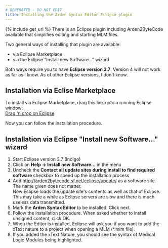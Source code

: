 ```yaml
---
# GENERATED - DO NOT EDIT
title: Installing the Arden Syntax Editor Eclipse plugin
---
```

{% include get_url %}
There is an Eclipse plugin including Arden2ByteCode available that simplifies editing and starting MLM files.

Two general ways of installing that plugin are available:

* via Eclipse Marketplace
* via the Eclipse "Install new Software..." wizard

Both ways require you to have **Eclipse version 3.7**. Version 4 will not work as far as I know.
As of other Eclipse versions, I don't know.

## Installation via Eclise Marketplace

To install via Eclipse Marketplace, drag this link onto a running Eclipse window:  
[Drag 'n drop on Eclipse](http://marketplace.eclipse.org/marketplace-client-intro?mpc_install=209263)

Now you can follow the installation procedure.

## Installation via Eclipse "Install new Software..." wizard

1. Start Eclipse version 3.7 (Indigo)
2. Click on **Help -> Install new Software...** in the menu
3. Uncheck the **Contact all update sites during install to find required software** 
   checkbox to speed up the installation process
4. Add <http://arden2bytecode.sf.net/eclipse/update/> as a software site. The name given does not matter.  
   Now Eclipse loads the update site's contents as well as that of Eclipse. This may take a while as Eclipse servers are slow and there is much useless data transmitted.
5. Mark the **Arden Syntax Editor** to be installed. Click next.
6. Follow the installation procedure. When asked whether to install unsigned content, click OK.
7. When the Editor is installed, Eclipse will ask you if you want to add the xText nature to a project when opening a MLM (*.mlm file).
8. If you added the xText Nature, you should see the syntax of Medical Logic Modules being highlighted.
